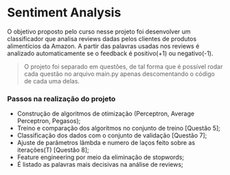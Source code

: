 # Sentiment Analysis

O objetivo proposto pelo curso nesse projeto foi desenvolver um classificador que analisa reviews dadas pelos clientes de produtos alimentícios da Amazon. A partir das palavras usadas nos reviews é analizado automaticamente se o feedback é positivo(+1) ou negativo(-1).

> O projeto foi separado em questões, de tal forma que é possível rodar cada questão no arquivo main.py apenas descomentando o código de cada uma delas.


### Passos na realização do projeto

* Construção de algoritmos de otimização (Perceptron, Average Perceptron, Pegasos);
* Treino e comparação dos algoritmos no conjunto de treino [Questão 5];
* Classificação dos dados com o conjunto de validação [Questão 7];
* Ajuste de parâmetros lâmbda e numero de laços feito sobre as iterações(T) [Questão 8];
* Feature engineering por meio da eliminação de stopwords;
* É listado as palavras mais decisivas na análise de reviews;




